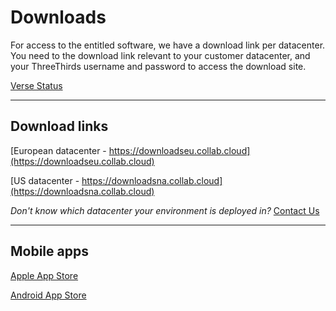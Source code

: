 # Downloads

For access to the entitled software, we have a download link per datacenter.
You need to the download link relevant to your customer datacenter, and your ThreeThirds username and password to access the download site.

[Verse Status](/assets/images/screen-shots/help/downloads-eu.png)

---

## Download links

[European datacenter - https://downloadseu.collab.cloud](https://downloadseu.collab.cloud)

[US datacenter - https://downloadsna.collab.cloud](https://downloadsna.collab.cloud)

*Don't know which datacenter your environment is deployed in?* [Contact Us](mailto:support@collab.cloud)

---

## Mobile apps

[Apple App Store](https://apps.apple.com/us/app/hcl-connections/id450533489)

[Android App Store](https://play.google.com/store/apps/details?id=com.ibm.lotus.connections.mobile&hl=en)
